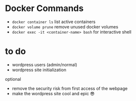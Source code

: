 

# Docker Commands
- `docker container ls` list active containers
- `docker volume prune` remove unused docker volumes
- `docker exec -it <container-name> bash` for interactive shell


# to do
- wordpress users (admin/normal)
- wordpress site initialization

optional
- remove the security risk from first access of the webpage
- make the wordpress site cool and epic 😎
